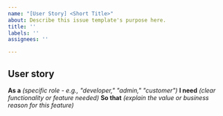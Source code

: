 ```yaml
---
name: "[User Story] <Short Title>"
about: Describe this issue template's purpose here.
title: ''
labels: ''
assignees: ''

---
```


## User story

**As a** _(specific role - e.g., "developer," "admin," "customer")_
**I need** _(clear functionality or feature needed)_
**So that** _(explain the value or business reason for this feature)_
